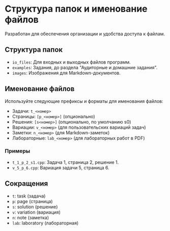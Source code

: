 # Структура папок и именование файлов

Разработан для обеспечения организации и удобства доступа к файлам.

## Структура папок

- `io_files`: Для входных и выходных файлов программ.
- `examples`: Задания, до раздела "Аудиторные и домашние задания".
- `images`: Изображения для Markdown-документов.

## Именование файлов

Используйте следующие префиксы и форматы для именования файлов:

- Задачи: `t_<номер>`
- Страницы: `[p_<номер>]` (опционально)
- Решения: `[s<номер>]` (опционально, по умолчанию s0)
- Вариации: `v_<номер>` (для пользовательских вариаций задач)
- Заметки: `n_<номер>` (для Markdown-заметок)
- Лабораторные: `lab_<номер>` (для лабораторных работ в PDF)

### Примеры

- `t_1_p_2_s1.cpp`: Задача 1, страница 2, решение 1.
- `v_5_p_6.cpp`: Вариация задачи 5, страница 6.

## Сокращения

- `t`: task (задача)
- `p`: page (страница)
- `s`: solution (решение)
- `v`: variation (вариация)
- `n`: note (заметка)
- `lab`: laboratory (лабораторная)
